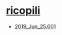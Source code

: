 # [ricopili](https://hpc.nih.gov/apps/ricopili.html)
- [2019_Jun_25.001](/high-throughput-sequencing/ricopili/2019_Jun_25.001)
